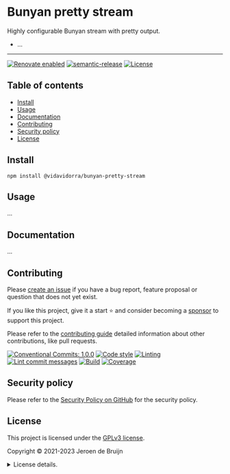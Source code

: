 # Bunyan pretty stream

Highly configurable Bunyan stream with pretty output.

- ...

---

[![Renovate enabled](https://img.shields.io/badge/Renovate-enabled-brightgreen.svg?logo=renovatebot&logoColor&style=flat-square)](https://renovatebot.com)
[![semantic-release](https://img.shields.io/badge/%20%20%F0%9F%93%A6%F0%9F%9A%80-semantic--release-e10079.svg?style=flat-square)](https://github.com/semantic-release/semantic-release)
[![License](https://img.shields.io/github/license/vidavidorra/bunyan-pretty-stream.svg?style=flat-square)](LICENSE.md)

<a name="toc"></a>

## Table of contents

- [Install](#install)
- [Usage](#usage)
- [Documentation](#documentation)
- [Contributing](#contributing)
- [Security policy](#security-policy)
- [License](#license)

## Install

```shell
npm install @vidavidorra/bunyan-pretty-stream
```

## Usage

...

## Documentation

...

## Contributing

Please [create an issue](https://github.com/vidavidorra/bunyan-pretty-stream/issues/new/choose) if you have a bug report, feature proposal or question that does not yet exist.

If you like this project, give it a start ⭐ and consider becoming a [sponsor](https://github.com/sponsors/jdbruijn) to support this project.

Please refer to the [contributing guide](https://github.com/vidavidorra/.github/blob/main/CONTRIBUTING.md) detailed information about other contributions, like pull requests.

[![Conventional Commits: 1.0.0](https://img.shields.io/badge/Conventional%20Commits-1.0.0-yellow.svg?style=flat-square)](https://conventionalcommits.org)
[![Code style](https://img.shields.io/badge/code_style-Prettier-ff69b4.svg?logo=prettier&style=flat-square)](https://github.com/prettier/prettier)
[![Linting](https://img.shields.io/badge/linting-ESLint-lightgrey.svg?logo=eslint&style=flat-square)](https://eslint.org)
[![Lint commit messages](https://img.shields.io/github/workflow/status/vidavidorra/bunyan-pretty-stream/Lint%20commit%20messages?logo=github&label=Lint%20commit%20messages&style=flat-square)](https://github.com/vidavidorra/bunyan-pretty-stream/actions)
[![Build](https://img.shields.io/github/workflow/status/vidavidorra/bunyan-pretty-stream/Build?logo=github&label=Build&style=flat-square)](https://github.com/vidavidorra/bunyan-pretty-stream/actions)
[![Coverage](https://img.shields.io/codecov/c/github/vidavidorra/bunyan-pretty-stream?logo=codecov&style=flat-square)](https://codecov.io/gh/vidavidorra/bunyan-pretty-stream)

## Security policy

Please refer to the [Security Policy on GitHub](https://github.com/vidavidorra/bunyan-pretty-stream/security/) for the security policy.

## License

This project is licensed under the [GPLv3 license](https://www.gnu.org/licenses/gpl.html).

Copyright © 2021-2023 Jeroen de Bruijn

<details><summary>License details.</summary>
<p>

This program is free software: you can redistribute it and/or modify
it under the terms of the GNU General Public License as published by
the Free Software Foundation, either version 3 of the License, or
(at your option) any later version.

This program is distributed in the hope that it will be useful,
but WITHOUT ANY WARRANTY; without even the implied warranty of
MERCHANTABILITY or FITNESS FOR A PARTICULAR PURPOSE. See the
GNU General Public License for more details.

You should have received a copy of the GNU General Public License
along with this program. If not, see <http://www.gnu.org/licenses/>.

The full text of the license is available in the [LICENSE](LICENSE.md) file in this repository and [online](https://www.gnu.org/licenses/gpl.html).

</details>
